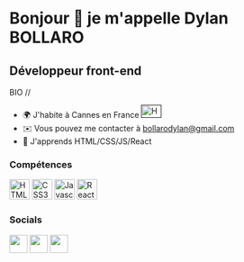 Bonjour 👋 je m'appelle Dylan BOLLARO
======================

Développeur front-end
-----------------

BIO //



* 🌍 J'habite à Cannes en France <a href="" target="_blank" rel=""><img src="https://upload.wikimedia.org/wikipedia/commons/thumb/b/bc/Flag_of_France_%281794%E2%80%931815%2C_1830%E2%80%931974%2C_2020%E2%80%93present%29.svg/langfr-225px-Flag_of_France_%281794%E2%80%931815%2C_1830%E2%80%931974%2C_2020%E2%80%93present%29.svg.png" width="36" height="23" alt="HTML5" /></a>
* ✉️ Vous pouvez me contacter à [bollarodylan@gmail.com](mailto:bollarodylan@gmail.com)
* 🧠 J'apprends HTML/CSS/JS/React

### Compétences 

<p align="left">
  <img src="https://raw.githubusercontent.com/danielcranney/readme-generator/main/public/icons/skills/html5-colored.svg" width="36" height="36" alt="HTML5" />
  <img src="https://raw.githubusercontent.com/danielcranney/readme-generator/main/public/icons/skills/css3-colored.svg" width="36" height="36" alt="CSS3" />
  <img src="https://raw.githubusercontent.com/danielcranney/readme-generator/main/public/icons/skills/javascript-colored.svg" width="36" height="36" alt="Javascript" />
  <img src="https://raw.githubusercontent.com/danielcranney/readme-generator/main/public/icons/skills/react-colored.svg" width="36" height="36" alt="React" />
</p>

### Socials

<p align="left"> 
<img src="https://raw.githubusercontent.com/danielcranney/readme-generator/main/public/icons/socials/discord.svg" width="32" height="32" />
<img src="https://raw.githubusercontent.com/danielcranney/readme-generator/main/public/icons/socials/github.svg" width="32" height="32" />
<img src="https://raw.githubusercontent.com/danielcranney/readme-generator/main/public/icons/socials/linkedin.svg" width="32" height="32" />
